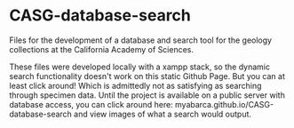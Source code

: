 # CASG-database-search
Files for the development of a database and search tool for the geology collections at the California Academy of Sciences. 

These files were developed locally with a xampp stack, so the dynamic search functionality doesn't work on this static Github Page. But you can at least click around! Which is admittedly not as satisfying as searching through specimen data. Until the project is available on a public server with database access, you can click around here: myabarca.github.io/CASG-database-search and view images of what a search would output. 
